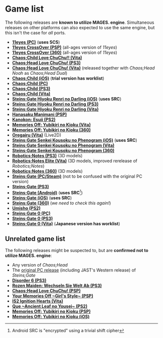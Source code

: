 # Game list

The following releases are **known to utilize MAGES. engine**. Simultaneous releases on other platforms can also expected to use the same engine, but this isn't the case for *all* ports.

* **[11eyes (PC)](https://vndb.org/r1461)** (**uses SCS**)
* **[11eyes CrossOver (PSP)](https://vndb.org/r5667)** (all-ages version of *11eyes*)
* **[11eyes CrossOver (360)](https://vndb.org/r3064)** (all-ages version of *11eyes*)
* **[Chaos;Child Love ChuChu!! (Vita)](https://vndb.org/r48746)**
* **[Chaos;Head Love ChuChu! (PS3)](https://vndb.org/r24267)**
* **[Chaos;Head Love ChuChu! (Vita)](https://vndb.org/r38137)** (released together with *Chaos;Head Noah* as *Chaos;Head Dual*)
* **[Chaos;Child (iOS)](https://vndb.org/r50250)** (**trial version has worklist**)
* **[Chaos;Child (PC)](https://vndb.org/r44367)**
* **[Chaos;Child (PS3)](https://vndb.org/r39460)**
* **[Chaos;Child (Vita)](https://vndb.org/r39462)**
* **[Steins;Gate Hiyoku Renri no Darling (iOS)](https://vndb.org/r34593)** (**uses SRC**)
* **[Steins;Gate Hiyoku Renri no Darling (PS3)](https://vndb.org/r19067)**
* **[Steins;Gate Hiyoku Renri no Darling (Vita)](https://vndb.org/r24490)**
* **[Hanasaku Manimani (PSP)](https://vndb.org/r24182)**
* **[Kanokon: Esuii (PS2)](https://vndb.org/r10160)**
* **[Memories Off: Yubikiri no Kioku (Vita)](https://vndb.org/r25758)**
* **[Memories Off: Yubikiri no Kioku (360)](https://vndb.org/r11067)**
* **[Oregairu (Vita)](https://vndb.org/r26993)** (Live2D)
* **[Steins;Gate Senkei Kousoku no Phenogram (iOS)](https://vndb.org/r36747)** (**uses SRC**)
* **[Steins;Gate Senkei Kousoku no Phenogram (Vita)](https://vndb.org/r28561)**
* **[Steins;Gate Senkei Kousoku no Phenogram (360)](https://vndb.org/r27024)**
* **[Robotics;Notes (PS3)](https://vndb.org/r19881)** (3D models)
* **[Robotics;Notes Elite (Vita)](https://vndb.org/r32893)** (3D models, improved rerelease of *Robotics;Notes*)
* **[Robotics;Notes (360)](https://vndb.org/r19801)** (3D models)
* **[Steins;Gate (PC/Steam)](https://vndb.org/r47588)** (not to be confused with the original PC version)
* **[Steins;Gate (PS3)](https://vndb.org/r19066)**
* **[Steins;Gate (Android)](https://vndb.org/r30509)** (**uses SRC**[^1])
* **[Steins;Gate (iOS)](https://vndb.org/r15035)** (**uses SRC**)
* **[Steins;Gate (360)](https://vndb.org/r5362)** (*we need to check this again!*)
* **[Umisho (PS2)](https://vndb.org/r12222)**
* **[Steins;Gate 0 (PC)](https://vndb.org/r45682)**
* **[Steins;Gate 0 (PS3)](https://vndb.org/r40963)**
* **[Steins;Gate 0 (Vita)](https://vndb.org/r40964)** (**Japanese version has worklist**)

[^1]: Android SRC is "encrypted" using a trivial shift cipher

## Unrelated game list

The following releases might be suspected to, but are **confirmed not to utilize MAGES. engine**:

* Any version of *Chaos;Head*
* The [original PC release](https://vndb.org/r7668) (including JAST's Western release) of *Steins;Gate*
* **[Disorder 6 (PS3)](https://vndb.org/r26141)**
* **[Rozen Maiden: Wechseln Sie Welt Ab (PS3)](https://vndb.org/r28426)**
* **[Chaos;Head Love ChuChu! (PSP)](https://vndb.org/r10685)**
* **[Your Memories Off ~Girl's Style~ (PSP)](https://vndb.org/r3854)**
* **[IS<Infinite Stratos>2 Ignition Hearts (Vita)](https://vndb.org/r38969)**
* **[Que ~Ancient Leaf no Yousei~ (PS2)](https://vndb.org/r4522)**
* **[Memories Off: Yubikiri no Kioku (PSP)](https://vndb.org/r13245)**
* **[Memories Off: Yubikiri no Kioku (iOS)](https://vndb.org/r25516)**